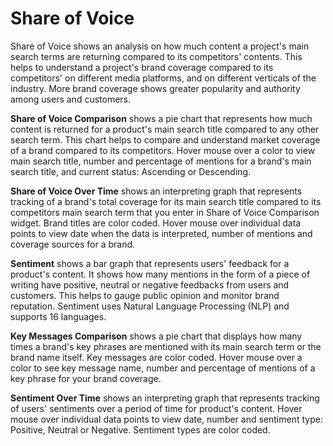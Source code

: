 # Share of Voice

Share of Voice shows an analysis on how much content a project's main search terms are returning compared to its competitors' contents. This helps to understand a project's brand coverage compared to its competitors' on different media platforms, and on different verticals of the industry. More brand coverage shows greater popularity and authority among users and customers.

**Share of Voice Comparison** shows a pie chart that represents how much content is returned for a product's main search title compared to any other search term. This chart helps to compare and understand market coverage of a brand compared to its competitors. Hover mouse over a color to view main search title, number and percentage of mentions for a brand's main search title, and current status: Ascending or Descending.

**Share of Voice Over Time** shows an interpreting graph that represents tracking of a brand's total coverage for its main search title compared to its competitors main search term that you enter in Share of Voice Comparison widget. Brand titles are color coded. Hover mouse over individual data points to view date when the data is interpreted, number of mentions and coverage sources for a brand.

**Sentiment** shows a bar graph that represents users' feedback for a product's content. It shows how many mentions in the form of a piece of writing have positive, neutral or negative feedbacks from users and customers. This helps to gauge public opinion and monitor brand reputation. Sentiment uses Natural Language Processing (NLP) and supports 16 languages.

**Key Messages Comparison** shows a pie chart that displays how many times a brand's key phrases are mentioned with its main search term or the brand name itself. Key messages are color coded. Hover mouse over a color to see key message name, number and percentage of mentions of a key phrase for your brand coverage.

**Sentiment Over Time** shows an interpreting graph that represents tracking of users' sentiments over a period of time for product's content. Hover mouse over individual data points to view date, number and sentiment type: Positive, Neutral or Negative. Sentiment types are color coded.
